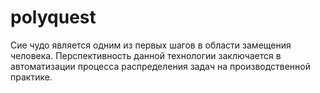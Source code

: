 # polyquest

 Сие чудо является одним из первых шагов в области замещения человека. Перспективность данной технологии заключается в автоматизации процесса распределения задач на производственной практике.
